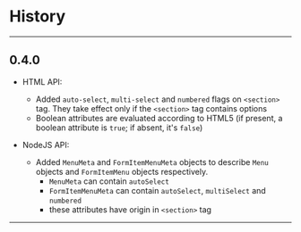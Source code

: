 # History

---
## 0.4.0
- HTML API:
  - Added `auto-select`, `multi-select` and `numbered` flags on `<section>` 
  tag. They take effect only if the `<section>` tag contains options
  - Boolean attributes are evaluated according to HTML5 (if present, a boolean
  attribute is `true`; if absent, it's `false`)

- NodeJS API:
  - Added `MenuMeta` and `FormItemMenuMeta` objects to describe `Menu` objects 
  and `FormItemMenu` objects respectively.
    - `MenuMeta` can contain `autoSelect`
    - `FormItemMenuMeta` can contain `autoSelect`, `multiSelect` and `numbered`
    - these attributes have origin in `<section>` tag
---
